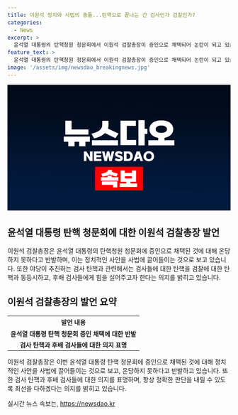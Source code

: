 ```yaml
---
title: 이원석 정치와 사법의 충돌...탄핵으로 끝나는 건 검사인가 검찰인가?
categories:
  - News
excerpt: >
  윤석열 대통령의 탄핵청원 청문회에서 이원석 검찰총장이 증인으로 채택되어 논란이 되고 있습니다. 이에 이원석 총장은 정치적인 사안에 사법을 끌어들이는 것은 온당하지 못하다고 반발하며, 검사 탄핵은 검찰총장의 탄핵과 같다고 주장했습니다. 이에 대한 논란이 뜨겁게 이어지고 있습니다.
feature_text: >
  윤석열 대통령의 탄핵청원 청문회에서 이원석 검찰총장이 증인으로 채택되어 논란이 되고 있습니다. 이에 이원석 총장은 정치적인 사안에 사법을 끌어들이는 것은 온당하지 못하다고 반발하며, 검사 탄핵은 검찰총장의 탄핵과 같다고 주장했습니다. 이에 대한 논란이 뜨겁게 이어지고 있습니다.
image: '/assets/img/newsdao_breakingnews.jpg'
---
```


<p><img src="/assets/img/newsdao_breakingnews.jpg" alt="cryptoinkorea 속보" /></p>

<h2 data-ke-size="size26">윤석열 대통령 탄핵 청문회에 대한 이원석 검찰총장 발언</h2>

<p data-ke-size="size16">이원석 검찰총장은 윤석열 대통령의 탄핵청원 청문회에 증인으로 채택된 것에 대해 온당하지 못하다고 반발하며, 이는 정치적인 사안을 사법에 끌어들이는 것으로 보고 있습니다. 또한 야당이 추진하는 검사 탄핵과 관련해서는 검사들에 대한 탄핵을 검찰에 대한 탄핵과 동등시하고, 후배 검사들에게 힘을 실어주고자 한다는 의지를 밝히고 있습니다.</p>

<h2 data-ke-size="size26">이원석 검찰총장의 발언 요약</h2>

<table>
    <tr>
        <th>발언 내용</th>
    </tr>
    <tr>
        <td style="text-align: center; height: 17px;"><b>윤석열 대통령 탄핵 청문회 증인 채택에 대한 반발</b></td>
    </tr>
    <tr>
        <td style="text-align: center; height: 17px;"><b>검사 탄핵과 후배 검사들에 대한 의지 표명</b></td>
    </tr>
</table>

<p data-ke-size="size16">이원석 검찰총장은 이번 윤석열 대통령 탄핵 청문회에 증인으로 채택된 것에 대해 정치적인 사안을 사법에 끌어들이는 것으로 보고, 온당하지 못하다고 반발하고 있습니다. 또한 검사 탄핵과 후배 검사들에 대한 의지를 표명하며, 항상 정확한 판단을 내릴 수 있도록 최선을 다하겠다는 의지를 밝히고 있습니다.</p>
실시간 뉴스 속보는, <a href="https://newsdao.kr" rel="dofollow">https://newsdao.kr</a>


